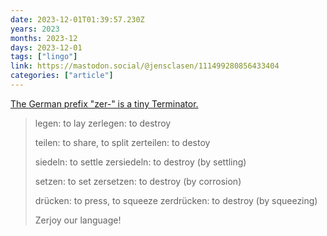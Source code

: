 ```yaml
---
date: 2023-12-01T01:39:57.230Z
years: 2023
months: 2023-12
days: 2023-12-01
tags: ["lingo"]
link: https://mastodon.social/@jensclasen/111499280856433404
categories: ["article"]
---
```

[The German prefix "zer-" is a tiny Terminator.](https://mastodon.social/@jensclasen/111499280856433404)

> legen: to lay
> zerlegen: to destroy
> 
> teilen: to share, to split
> zerteilen: to destoy
> 
> siedeln: to settle
> zersiedeln: to destroy (by settling)
> 
> setzen: to set
> zersetzen: to destroy (by corrosion)
> 
> drücken: to press, to squeeze
> zerdrücken: to destroy (by squeezing)
> 
> Zerjoy our language!
